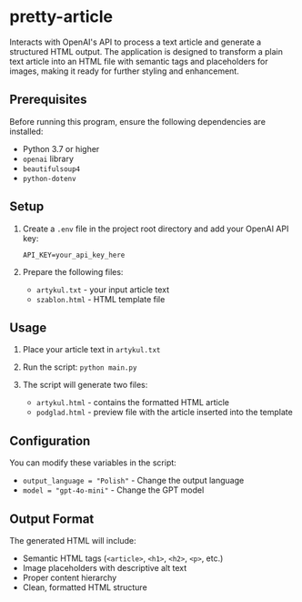 # pretty-article

Interacts with OpenAI's API to process a text article and generate a structured HTML output. The application is designed to transform a plain text article into an HTML file with semantic tags and placeholders for images, making it ready for further styling and enhancement.

## Prerequisites

Before running this program, ensure the following dependencies are installed:

- Python 3.7 or higher
- `openai` library
- `beautifulsoup4`
- `python-dotenv`

## Setup

1. Create a `.env` file in the project root directory and add your OpenAI API key:

   `API_KEY=your_api_key_here`

3. Prepare the following files:
   - `artykul.txt` - your input article text 
   - `szablon.html` - HTML template file

## Usage

1. Place your article text in `artykul.txt`

2. Run the script:
   `python main.py`

3. The script will generate two files:
   - `artykul.html` - contains the formatted HTML article
   - `podglad.html` - preview file with the article inserted into the template

## Configuration

You can modify these variables in the script:
- `output_language = "Polish"` - Change the output language
- `model = "gpt-4o-mini"` - Change the GPT model

## Output Format

The generated HTML will include:
- Semantic HTML tags (`<article>`, `<h1>`, `<h2>`, `<p>`, etc.)
- Image placeholders with descriptive alt text
- Proper content hierarchy
- Clean, formatted HTML structure
